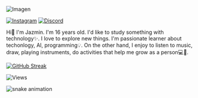 ![Imagen](banner.png)

[![Instagram](https://img.shields.io/badge/Instagram-%23E4405F.svg?style=for-the-badge&logo=Instagram&logoColor=white)](https://www.instagram.com/wyx_jazz?igsh=MXBhMGQycm0yNjIxMg%3D%3D&utm_source=qr)
[![Discord](https://img.shields.io/badge/Discord-%235865F2.svg?style=for-the-badge&logo=discord&logoColor=white)](https://discordapp.com/users/1106395698611638332)

Hi👋 I'm Jazmin. I'm 16 years old. I'd like to study something with technology✨. I love to explore new things. I'm passionate learner about techonlogy, AI, programming💡. On the other hand, I enjoy to listen to music, draw, playing instruments, do activities that help me grow as a person💻🤍.

[![GitHub Streak](https://github-readme-streak-stats.herokuapp.com?user=Jazz-aii&theme=modern-lilac2&type=png)](https://git.io/streak-stats)

![Views](https://komarev.com/ghpvc/?username=Jazz-aii&abbreviated=true)

![snake animation](https://github.com/Jazz-aii/Jazz-aii/blob/output/github-contribution-grid-snake2.svg)

